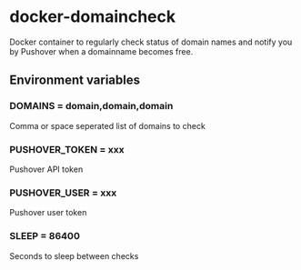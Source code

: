 # docker-domaincheck

Docker container to regularly check status of domain names and notify you by Pushover when a domainname becomes free.

## Environment variables
### DOMAINS = domain,domain,domain

Comma or space seperated list of domains to check

### PUSHOVER_TOKEN = xxx

Pushover API token

### PUSHOVER_USER = xxx

Pushover user token

### SLEEP = 86400

Seconds to sleep between checks

